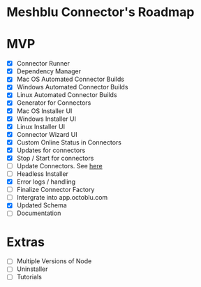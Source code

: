 # Meshblu Connector's Roadmap

# MVP
- [x] Connector Runner
- [x] Dependency Manager
- [x] Mac OS Automated Connector Builds
- [x] Windows Automated Connector Builds
- [x] Linux Automated Connector Builds
- [x] Generator for Connectors
- [x] Mac OS Installer UI
- [x] Windows Installer UI
- [x] Linux Installer UI
- [x] Connector Wizard UI
- [x] Custom Online Status in Connectors
- [x] Updates for connectors
- [x] Stop / Start for connectors
- [ ] Update Connectors. See [here](https://github.com/octoblu/meshblu-connectors/blob/master/TOP_CONNECTORS.md)
- [ ] Headless Installer
- [x] Error logs / handling
- [ ] Finalize Connector Factory
- [ ] Intergrate into app.octoblu.com
- [x] Updated Schema
- [ ] Documentation

# Extras
- [ ] Multiple Versions of Node
- [ ] Uninstaller
- [ ] Tutorials
